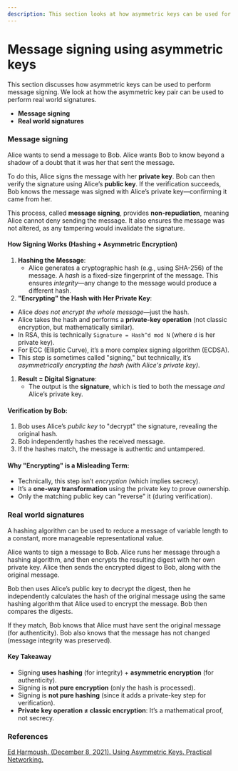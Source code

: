 ```yaml
---
description: This section looks at how asymmetric keys can be used for message signing
---
```


# Message signing using asymmetric keys

This section discusses how asymmetric keys can be used to perform message signing. We look at how the asymmetric key pair can be used to perform real world signatures.&#x20;

* **Message signing**
* **Real world signatures**

### Message signing

Alice wants to send a message to Bob. Alice wants Bob to know beyond a shadow of a doubt that it was her that sent the message.

To do this, Alice signs the message with her **private key**. Bob can then verify the signature using Alice’s **public key**. If the verification succeeds, Bob knows the message was signed with Alice’s private key—confirming it came from her.

This process, called **message signing**, provides **non-repudiation**, meaning Alice cannot deny sending the message. It also ensures the message was not altered, as any tampering would invalidate the signature.

#### **How Signing Works (Hashing + Asymmetric Encryption)**

1. **Hashing the Message**:
   * Alice generates a cryptographic hash (e.g., using SHA-256) of the message. A _hash_ is a fixed-size fingerprint of the message. This ensures _integrity_—any change to the message would produce a different hash.
2. **"Encrypting" the Hash with Her Private Key**:

* Alice _does not encrypt the whole message_—just the hash.
* Alice takes the hash and performs a **private-key operation** (not classic encryption, but mathematically similar).
* In RSA, this is technically `Signature = Hash^d mod N` (where `d` is her private key).
* For ECC (Elliptic Curve), it’s a more complex signing algorithm (ECDSA).
* This step is sometimes called "signing," but technically, it’s _asymmetrically encrypting the hash (with Alice's private key)_.

1. **Result = Digital Signature**:
   * The output is the **signature**, which is tied to both the message _and_ Alice’s private key.

#### Verification by Bob:

1. Bob uses Alice’s _public key_ to "decrypt" the signature, revealing the original hash.
2. Bob independently hashes the received message.
3. If the hashes match, the message is authentic and untampered.

#### Why "Encrypting" is a Misleading Term:

* Technically, this step isn’t _encryption_ (which implies secrecy).
* It’s a **one-way transformation** using the private key to prove ownership.
* Only the matching public key can "reverse" it (during verification).

### Real world signatures

A hashing algorithm can be used to reduce a message of variable length to a constant, more manageable representational value.

Alice wants to sign a message to Bob. Alice runs her message through a hashing algorithm, and then encrypts the resulting digest with her own private key. Alice then sends the encrypted digest to Bob, along with the original message.

Bob then uses Alice’s public key to decrypt the digest, then he independently calculates the hash of the original message using the same hashing algorithm that Alice used to encrypt the message. Bob then compares the digests.

If they match, Bob knows that Alice must have sent the original message (for authenticity). Bob also knows that the message has not changed (message integrity was preserved).

#### **Key Takeaway**

* Signing **uses hashing** (for integrity) + **asymmetric encryption** (for authenticity).
* Signing is **not pure encryption** (only the hash is processed).
* Signing is **not pure hashing** (since it adds a private-key step for verification).
* **Private key operation ≠ classic encryption**: It’s a mathematical proof, not secrecy.

### References

[Ed Harmoush. (December 8, 2021). Using Asymmetric Keys. Practical Networking.](https://www.practicalnetworking.net/series/cryptography/using-asymmetric-keys/)
